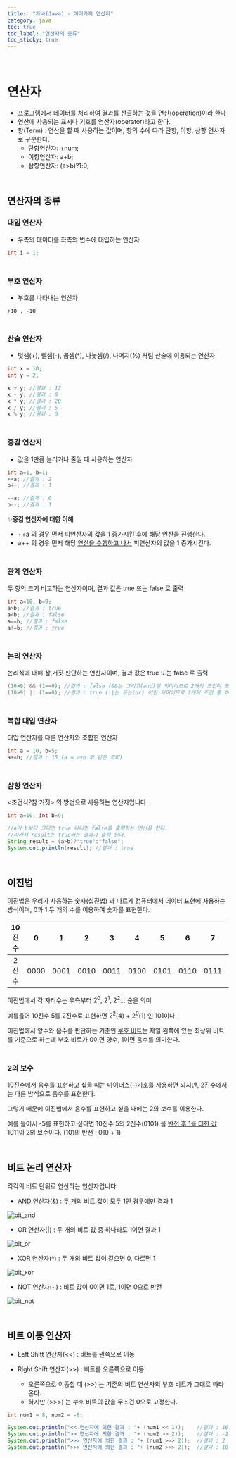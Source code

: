 ```yaml
---
title:  "자바(Java) - 여러가지 연산자"
category: java
toc: true
toc_label: "연산자의 종류"
toc_sticky: true
---
```




# <br>연산자

- 프로그램에서 데이터를 처리하여 결과를 산출하는 것을 연산(operation)이라 한다
- 연산에 사용되는 표시나 기호를 연산자(operator)라고 한다.
- 항(Term) : 연산을 할 때 사용하는 값이며, 항의 수에 따라 단항, 이항, 삼항 연사자로 구분한다.
  - 단항연산자: +num;
  - 이항연산자: a+b;
  - 삼항연산자: (a>b)?1:0;



## <br>연산자의 종류



### 대입 연산자

- 우측의 데이터를 좌측의 변수에 대입하는 연산자


```java
int i = 1;
```

### <br>부호 연산자

- 부호를 나타내는 연산자


```
+10 , -10
```

### <br>산술 연산자

- 덧셈(+), 뺄셈(-), 곱셈(*), 나눗셈(/), 나머지(%) 처럼 산술에 이용되는 연산자


```java
int x = 10;
int y = 2;

x + y; //결과 : 12
x - y; //결과 : 8
x * y; //결과 : 20
x / y; //결과 : 5
x % y; //결과 : 0
```

### <br>증감 연산자

- 값을 1만큼 늘리거나 줄일 때 사용하는 연산자


```java
int a=1, b=1;
++a; //결과 : 2
b++; //결과 : 1

--a; //결과 : 0
b--; //결과 : 1
```

:sparkles:**증감 연산자에 대한 이해**
- ++a 의 경우 먼저 피연산자의 값을 <u>1 증가시킨 후</u>에 해당 연산을 진행한다.
- a++ 의 경우 먼저 해당 <u>연산을 수행하고 나서</u> 피연산자의 값을 1 증가시킨다.

### <br>관계 연산자

두 항의 크기 비교하는 연산자이며, 결과 값은 true 또는 false 로 출력

```java
int a=10, b=9;
a>b; //결과 : true
a<b; //결과 : false
a==b; //결과 : false
a!=b; //결과 : true
```

### <br>논리 연산자

논리식에 대해 참,거짓 판단하는 연산자이며, 결과 값은 true 또는 false 로 출력

```java
(10>9) && (1==0); //결과 : false (&&는 그리고(and)란 의미이므로 2개의 조건이 모두 만족해야 한다.)
(10>9) || (1==0); //결과 : true (||는 또는(or) 이란 의미이므로 2개의 조건 중 하나만 만족하면 된다.)
```

### <br>복합 대입 연산자

대입 연산자를 다른 연산자와 조합한 연산자

```java
int a = 10, b=5;
a+=b; //결과 : 15 (a = a+b 와 같은 의미)
```

### <br>삼항 연산자

\<조건식?참:거짓\> 의 방법으로 사용하는 연산자입니다.

```java
int a=10, int b=9;

//a가 b보다 크다면 true 아니면 false를 출력하는 연산을 한다. 
//따라서 result는 true라는 결과가 출력 된다.
String result = (a>b)?"true":"false";
System.out.println(result); //결과 : true
```



## <br>이진법

이진법은 우리가 사용하는 숫자(십진법) 과 다르게 컴퓨터에서 데이터 표현에 사용하는 방식이며, 0과 1 두 개의 수를 이용하여 숫자를 표현한다.

| 10진수 |  0   |  1   |  2   |  3   |  4   |  5   |  6   |  7   |  8   |  9   |  10  |
| :----: | :--: | :--: | :--: | :--: | :--: | :--: | :--: | :--: | :--: | :--: | :--: |
| 2진수  | 0000 | 0001 | 0010 | 0011 | 0100 | 0101 | 0110 | 0111 | 1000 | 1001 | 1010 |

이진법에서 각 자리수는 우측부터 2<sup>0</sup>, 2<sup>1</sup>, 2<sup>2</sup>… 순을 의미

예를들어 10진수 5를 2진수로 표현하면 2<sup>2</sup>(4) + 2<sup>0</sup>(1) 인 101이다.

이진법에서 양수와 음수를 판단하는 기준인 <u>부호 비트</u>는 제일 왼쪽에 있는 최상위 비트를 기준으로 하는데 부호 비트가 0이면 양수, 1이면 음수를 의미한다. 

### <br>2의 보수

10진수에서 음수를 표현하고 싶을 때는 마이너스(-)기호를 사용하면 되지만, 2진수에서는 다른 방식으로 음수를 표현한다.

그렇기 때문에 이진법에서 음수를 표현하고 싶을 때에는 2의 보수를 이용한다.

예를 들어서 -5를 표현하고 싶다면 10진수 5의 2진수(0101) 을 <u>반전 후 1을 더한 값</u> 1011이 2의 보수이다. (101의 반전 : 010 + 1)



## <br>비트 논리 연산자

각각의 비트 단위로 연산하는 연산자입니다.

- AND 연산자(&) : 두 개의 비트 값이 모두 1인 경우에만 결과 1 

![bit_and](../../../../../images/2023-11-02-004/bit_and.png)

- OR 연산자(\|) : 두 개의 비트 값 중 하나라도 1이면 결과 1

![bit_or](../../../../../images/2023-11-02-004/bit_or.png)

- XOR 연산자(^) : 두 개의 비트 값이 같으면 0, 다르면 1 

![bit_xor](../../../../../images/2023-11-02-004/bit_xor.png)

- NOT 연산자(\~) : 비트 값이 0이면 1로, 1이면 0으로 반전

![bit_not](../../../../../images/2023-11-02-004/bit_not.png)





## <br>비트 이동 연산자

- Left Shift 연산자(\<\<) : 비트를 왼쪽으로 이동

- Right Shift 연산자(\>\>) : 비트를 오른쪽으로 이동
  - 오른쪽으로 이동할 때 (\>\>) 는 기존의 비트 연산자의 부호 비트가 그대로 따라온다. 
  - 하지만 (\>\>\>) 는 부호 비트의 값을 무조건 0으로 고정한다. 

```java
int num1 = 8, num2 = -8;

System.out.println("<< 연산자에 의한 결과 : "+ (num1 << 1));	//결과 : 16 (곱셈 : num1 * 2^1)
System.out.println(">> 연산자에 의한 결과 : "+ (num2 >> 2));	//결과 : -2 (나눗셈 : num2 / 2^2)
System.out.println(">>> 연산자에 의한 결과 : "+ (num1 >>> 2));	//결과 : 2
System.out.println(">>> 연산자에 의한 결과 : "+ (num2 >>> 2));	//결과 : 1073741822
```

